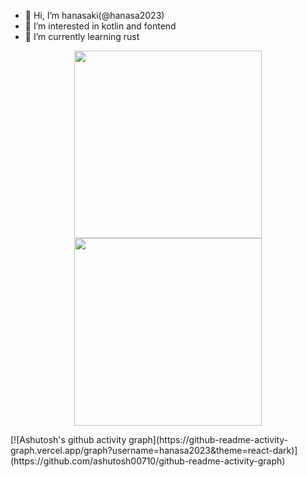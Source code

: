 - 👋 Hi, I’m hanasaki(@hanasa2023)
- 👀 I’m interested in kotlin and fontend
- 🌱 I’m currently learning rust

<!---
hanasa2023/hanasa2023 is a ✨ special ✨ repository because its `README.md` (this file) appears on your GitHub profile.
You can click the Preview link to take a look at your changes.
--->
<p align="center">
    <img width="300px" src="https://github-readme-stats.vercel.app/api?username=hanasa2023&theme=catppuccin_mocha&show_icons=true"></img>
    <img width="300px" src="https://github-readme-stats.vercel.app/api/top-langs/?username=hanasa2023&theme=catppuccin_mocha&layout=compact&langs_count=10"></img>
</p>
[![Ashutosh's github activity graph](https://github-readme-activity-graph.vercel.app/graph?username=hanasa2023&theme=react-dark)](https://github.com/ashutosh00710/github-readme-activity-graph)

